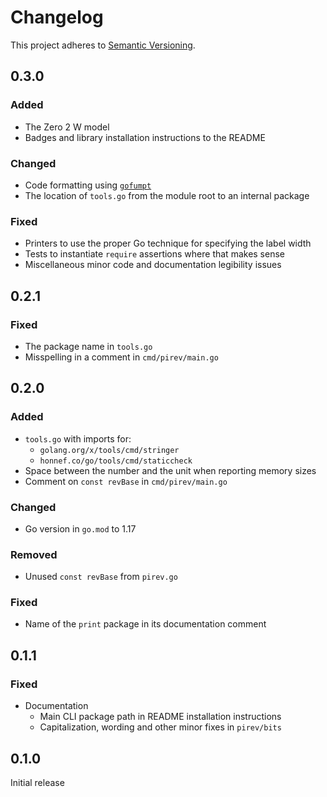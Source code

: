 # Changelog

This project adheres to [Semantic Versioning][semver2].


## 0.3.0

### Added

- The Zero 2 W model
- Badges and library installation instructions to the README

### Changed

- Code formatting using [`gofumpt`](https://github.com/mvdan/gofumpt)
- The location of `tools.go` from the module root to an internal package

### Fixed

- Printers to use the proper Go technique for specifying the label width
- Tests to instantiate `require` assertions where that makes sense
- Miscellaneous minor code and documentation legibility issues


## 0.2.1

### Fixed

- The package name in `tools.go`
- Misspelling in a comment in `cmd/pirev/main.go`


## 0.2.0

### Added

- `tools.go` with imports for:
	- `golang.org/x/tools/cmd/stringer`
	- `honnef.co/go/tools/cmd/staticcheck`
- Space between the number and the unit when reporting memory sizes
- Comment on `const revBase` in `cmd/pirev/main.go`

### Changed

- Go version in `go.mod` to 1.17

### Removed

- Unused `const revBase` from `pirev.go`

### Fixed

- Name of the `print` package in its documentation comment


## 0.1.1

### Fixed

- Documentation
	- Main CLI package path in README installation instructions
	- Capitalization, wording and other minor fixes in `pirev/bits`


## 0.1.0

Initial release


[semver2]: https://semver.org/spec/v2.0.0.html
